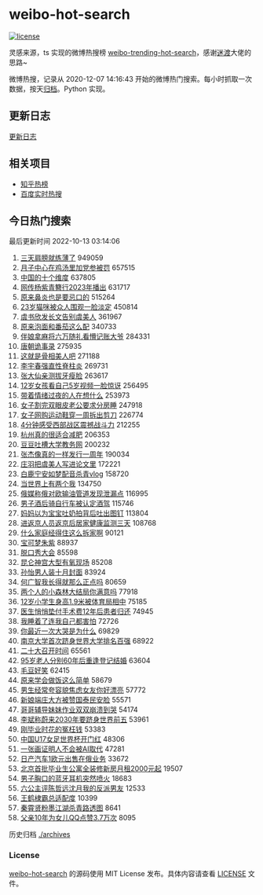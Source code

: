 # weibo-hot-search

[![license](https://img.shields.io/github/license/Arrackisarookie/weibo-hot-search)](https://github.com/Arrackisarookie/weibo-hot-search/blob/master/LICENSE)

灵感来源，ts 实现的微博热搜榜 [weibo-trending-hot-search](https://github.com/justjavac/weibo-trending-hot-search)，感谢[迷渡](https://github.com/justjavac)大佬的思路~

微博热搜，记录从 2020-12-07 14:16:43 开始的微博热门搜索。每小时抓取一次数据，按天[归档](./archives)。Python 实现。

## 更新日志
[更新日志](./UPDATE.md)

## 相关项目
+ [知乎热榜](https://github.com/Arrackisarookie/zhihu-top-search)
+ [百度实时热搜](https://github.com/Arrackisarookie/baidu-hot-search)

## 今日热门搜索

<!-- Rank Begin -->

最后更新时间 2022-10-13 03:14:06

1. [三天肩膀就练薄了](https://s.weibo.com/weibo?q=%23%E4%B8%89%E5%A4%A9%E8%82%A9%E8%86%80%E5%B0%B1%E7%BB%83%E8%96%84%E4%BA%86%23&t=31&band_rank=1&Refer=top) 949059
1. [月子中心在鸡汤里加党参被罚](https://s.weibo.com/weibo?q=%23%E6%9C%88%E5%AD%90%E4%B8%AD%E5%BF%83%E5%9C%A8%E9%B8%A1%E6%B1%A4%E9%87%8C%E5%8A%A0%E5%85%9A%E5%8F%82%E8%A2%AB%E7%BD%9A%23&t=31&band_rank=2&Refer=top) 657515
1. [中国的十个维度](https://s.weibo.com/weibo?q=%23%E4%B8%AD%E5%9B%BD%E7%9A%84%E5%8D%81%E4%B8%AA%E7%BB%B4%E5%BA%A6%23&t=31&band_rank=3&Refer=top) 637805
1. [网传杨紫青簪行2023年播出](https://s.weibo.com/weibo?q=%23%E7%BD%91%E4%BC%A0%E6%9D%A8%E7%B4%AB%E9%9D%92%E7%B0%AA%E8%A1%8C2023%E5%B9%B4%E6%92%AD%E5%87%BA%23&t=31&band_rank=4&Refer=top) 631717
1. [原来鼻炎也是要忌口的](https://s.weibo.com/weibo?q=%23%E5%8E%9F%E6%9D%A5%E9%BC%BB%E7%82%8E%E4%B9%9F%E6%98%AF%E8%A6%81%E5%BF%8C%E5%8F%A3%E7%9A%84%23&t=31&band_rank=5&Refer=top) 515264
1. [23岁猫咪被众人围观一脸淡定](https://s.weibo.com/weibo?q=%2323%E5%B2%81%E7%8C%AB%E5%92%AA%E8%A2%AB%E4%BC%97%E4%BA%BA%E5%9B%B4%E8%A7%82%E4%B8%80%E8%84%B8%E6%B7%A1%E5%AE%9A%23&t=31&band_rank=6&Refer=top) 450814
1. [虞书欣发长文告别虞美人](https://s.weibo.com/weibo?q=%23%E8%99%9E%E4%B9%A6%E6%AC%A3%E5%8F%91%E9%95%BF%E6%96%87%E5%91%8A%E5%88%AB%E8%99%9E%E7%BE%8E%E4%BA%BA%23&t=31&band_rank=7&Refer=top) 361967
1. [原来泡面和番茄这么配](https://s.weibo.com/weibo?q=%23%E5%8E%9F%E6%9D%A5%E6%B3%A1%E9%9D%A2%E5%92%8C%E7%95%AA%E8%8C%84%E8%BF%99%E4%B9%88%E9%85%8D%23&t=31&band_rank=8&Refer=top) 340733
1. [伴娘拿麻将六万随礼看懵记账大爷](https://s.weibo.com/weibo?q=%23%E4%BC%B4%E5%A8%98%E6%8B%BF%E9%BA%BB%E5%B0%86%E5%85%AD%E4%B8%87%E9%9A%8F%E7%A4%BC%E7%9C%8B%E6%87%B5%E8%AE%B0%E8%B4%A6%E5%A4%A7%E7%88%B7%23&t=31&band_rank=9&Refer=top) 284331
1. [唐朝诡事录](https://s.weibo.com/weibo?q=%23%E5%94%90%E6%9C%9D%E8%AF%A1%E4%BA%8B%E5%BD%95%23&t=31&band_rank=10&Refer=top) 275935
1. [这就是骨相美人吧](https://s.weibo.com/weibo?q=%23%E8%BF%99%E5%B0%B1%E6%98%AF%E9%AA%A8%E7%9B%B8%E7%BE%8E%E4%BA%BA%E5%90%A7%23&t=31&band_rank=11&Refer=top) 271188
1. [李宇春强直性脊柱炎](https://s.weibo.com/weibo?q=%23%E6%9D%8E%E5%AE%87%E6%98%A5%E5%BC%BA%E7%9B%B4%E6%80%A7%E8%84%8A%E6%9F%B1%E7%82%8E%23&t=31&band_rank=12&Refer=top) 269731
1. [张大仙亲测拔牙瘦脸](https://s.weibo.com/weibo?q=%23%E5%BC%A0%E5%A4%A7%E4%BB%99%E4%BA%B2%E6%B5%8B%E6%8B%94%E7%89%99%E7%98%A6%E8%84%B8%23&t=31&band_rank=13&Refer=top) 263617
1. [12岁女孩看自己5岁视频一脸惊讶](https://s.weibo.com/weibo?q=%2312%E5%B2%81%E5%A5%B3%E5%AD%A9%E7%9C%8B%E8%87%AA%E5%B7%B15%E5%B2%81%E8%A7%86%E9%A2%91%E4%B8%80%E8%84%B8%E6%83%8A%E8%AE%B6%23&t=31&band_rank=14&Refer=top) 256495
1. [带着情绪过夜的人在想什么](https://s.weibo.com/weibo?q=%23%E5%B8%A6%E7%9D%80%E6%83%85%E7%BB%AA%E8%BF%87%E5%A4%9C%E7%9A%84%E4%BA%BA%E5%9C%A8%E6%83%B3%E4%BB%80%E4%B9%88%23&t=31&band_rank=15&Refer=top) 253973
1. [女子割完双眼皮老公要求分房睡](https://s.weibo.com/weibo?q=%23%E5%A5%B3%E5%AD%90%E5%89%B2%E5%AE%8C%E5%8F%8C%E7%9C%BC%E7%9A%AE%E8%80%81%E5%85%AC%E8%A6%81%E6%B1%82%E5%88%86%E6%88%BF%E7%9D%A1%23&t=31&band_rank=16&Refer=top) 247918
1. [女子网购运动鞋穿一周拆出剪刀](https://s.weibo.com/weibo?q=%23%E5%A5%B3%E5%AD%90%E7%BD%91%E8%B4%AD%E8%BF%90%E5%8A%A8%E9%9E%8B%E7%A9%BF%E4%B8%80%E5%91%A8%E6%8B%86%E5%87%BA%E5%89%AA%E5%88%80%23&t=31&band_rank=17&Refer=top) 226774
1. [4分钟感受西部战区震撼战斗力](https://s.weibo.com/weibo?q=%234%E5%88%86%E9%92%9F%E6%84%9F%E5%8F%97%E8%A5%BF%E9%83%A8%E6%88%98%E5%8C%BA%E9%9C%87%E6%92%BC%E6%88%98%E6%96%97%E5%8A%9B%23&t=31&band_rank=18&Refer=top) 212255
1. [杭州真的很适合减肥](https://s.weibo.com/weibo?q=%23%E6%9D%AD%E5%B7%9E%E7%9C%9F%E7%9A%84%E5%BE%88%E9%80%82%E5%90%88%E5%87%8F%E8%82%A5%23&t=31&band_rank=19&Refer=top) 206353
1. [豆豆吐槽大学教务网](https://s.weibo.com/weibo?q=%23%E8%B1%86%E8%B1%86%E5%90%90%E6%A7%BD%E5%A4%A7%E5%AD%A6%E6%95%99%E5%8A%A1%E7%BD%91%23&t=31&band_rank=20&Refer=top) 200232
1. [张杰像真的一样发行一周年](https://s.weibo.com/weibo?q=%23%E5%BC%A0%E6%9D%B0%E5%83%8F%E7%9C%9F%E7%9A%84%E4%B8%80%E6%A0%B7%E5%8F%91%E8%A1%8C%E4%B8%80%E5%91%A8%E5%B9%B4%23&t=31&band_rank=21&Refer=top) 190034
1. [庄羽把虞美人写进论文里](https://s.weibo.com/weibo?q=%23%E5%BA%84%E7%BE%BD%E6%8A%8A%E8%99%9E%E7%BE%8E%E4%BA%BA%E5%86%99%E8%BF%9B%E8%AE%BA%E6%96%87%E9%87%8C%23&t=31&band_rank=22&Refer=top) 172221
1. [白鹿宁安如梦配音杀青vlog](https://s.weibo.com/weibo?q=%23%E7%99%BD%E9%B9%BF%E5%AE%81%E5%AE%89%E5%A6%82%E6%A2%A6%E9%85%8D%E9%9F%B3%E6%9D%80%E9%9D%92vlog%23&t=31&band_rank=23&Refer=top) 158720
1. [当世界上有两个我](https://s.weibo.com/weibo?q=%23%E5%BD%93%E4%B8%96%E7%95%8C%E4%B8%8A%E6%9C%89%E4%B8%A4%E4%B8%AA%E6%88%91%23&t=31&band_rank=24&Refer=top) 134750
1. [俄媒称俄对欧输油管道发现泄漏点](https://s.weibo.com/weibo?q=%23%E4%BF%84%E5%AA%92%E7%A7%B0%E4%BF%84%E5%AF%B9%E6%AC%A7%E8%BE%93%E6%B2%B9%E7%AE%A1%E9%81%93%E5%8F%91%E7%8E%B0%E6%B3%84%E6%BC%8F%E7%82%B9%23&t=31&band_rank=25&Refer=top) 116995
1. [男子酒后骑自行车被认定酒驾](https://s.weibo.com/weibo?q=%23%E7%94%B7%E5%AD%90%E9%85%92%E5%90%8E%E9%AA%91%E8%87%AA%E8%A1%8C%E8%BD%A6%E8%A2%AB%E8%AE%A4%E5%AE%9A%E9%85%92%E9%A9%BE%23&t=31&band_rank=26&Refer=top) 115746
1. [妈妈以为宝宝吐奶拍背后吐出图钉](https://s.weibo.com/weibo?q=%23%E5%A6%88%E5%A6%88%E4%BB%A5%E4%B8%BA%E5%AE%9D%E5%AE%9D%E5%90%90%E5%A5%B6%E6%8B%8D%E8%83%8C%E5%90%8E%E5%90%90%E5%87%BA%E5%9B%BE%E9%92%89%23&t=31&band_rank=27&Refer=top) 113804
1. [进返京人员返京后居家健康监测三天](https://s.weibo.com/weibo?q=%23%E8%BF%9B%E8%BF%94%E4%BA%AC%E4%BA%BA%E5%91%98%E8%BF%94%E4%BA%AC%E5%90%8E%E5%B1%85%E5%AE%B6%E5%81%A5%E5%BA%B7%E7%9B%91%E6%B5%8B%E4%B8%89%E5%A4%A9%23&t=31&band_rank=28&Refer=top) 108768
1. [什么家庭经得住这么拆家啊](https://s.weibo.com/weibo?q=%23%E4%BB%80%E4%B9%88%E5%AE%B6%E5%BA%AD%E7%BB%8F%E5%BE%97%E4%BD%8F%E8%BF%99%E4%B9%88%E6%8B%86%E5%AE%B6%E5%95%8A%23&t=31&band_rank=29&Refer=top) 90121
1. [宝可梦朱紫](https://s.weibo.com/weibo?q=%23%E5%AE%9D%E5%8F%AF%E6%A2%A6%E6%9C%B1%E7%B4%AB%23&t=31&band_rank=30&Refer=top) 88937
1. [脱口秀大会](https://s.weibo.com/weibo?q=%E8%84%B1%E5%8F%A3%E7%A7%80%E5%A4%A7%E4%BC%9A&t=31&band_rank=31&Refer=top) 85598
1. [昆仑神宫大型有氧现场](https://s.weibo.com/weibo?q=%23%E6%98%86%E4%BB%91%E7%A5%9E%E5%AE%AB%E5%A4%A7%E5%9E%8B%E6%9C%89%E6%B0%A7%E7%8E%B0%E5%9C%BA%23&t=31&band_rank=32&Refer=top) 85208
1. [孙怡男人装十月封面](https://s.weibo.com/weibo?q=%23%E5%AD%99%E6%80%A1%E7%94%B7%E4%BA%BA%E8%A3%85%E5%8D%81%E6%9C%88%E5%B0%81%E9%9D%A2%23&t=31&band_rank=33&Refer=top) 83924
1. [何广智我长得就那么正点吗](https://s.weibo.com/weibo?q=%23%E4%BD%95%E5%B9%BF%E6%99%BA%E6%88%91%E9%95%BF%E5%BE%97%E5%B0%B1%E9%82%A3%E4%B9%88%E6%AD%A3%E7%82%B9%E5%90%97%23&t=31&band_rank=34&Refer=top) 80659
1. [两个人的小森林大结局你满意吗](https://s.weibo.com/weibo?q=%23%E4%B8%A4%E4%B8%AA%E4%BA%BA%E7%9A%84%E5%B0%8F%E6%A3%AE%E6%9E%97%E5%A4%A7%E7%BB%93%E5%B1%80%E4%BD%A0%E6%BB%A1%E6%84%8F%E5%90%97%23&t=31&band_rank=35&Refer=top) 77918
1. [12岁小学生身高1.9米被体育局相中](https://s.weibo.com/weibo?q=%2312%E5%B2%81%E5%B0%8F%E5%AD%A6%E7%94%9F%E8%BA%AB%E9%AB%981.9%E7%B1%B3%E8%A2%AB%E4%BD%93%E8%82%B2%E5%B1%80%E7%9B%B8%E4%B8%AD%23&t=31&band_rank=36&Refer=top) 75185
1. [医生悄悄垫付手术费12年后患者归还](https://s.weibo.com/weibo?q=%23%E5%8C%BB%E7%94%9F%E6%82%84%E6%82%84%E5%9E%AB%E4%BB%98%E6%89%8B%E6%9C%AF%E8%B4%B912%E5%B9%B4%E5%90%8E%E6%82%A3%E8%80%85%E5%BD%92%E8%BF%98%23&t=31&band_rank=37&Refer=top) 74945
1. [我睡着了连我自己都害怕](https://s.weibo.com/weibo?q=%23%E6%88%91%E7%9D%A1%E7%9D%80%E4%BA%86%E8%BF%9E%E6%88%91%E8%87%AA%E5%B7%B1%E9%83%BD%E5%AE%B3%E6%80%95%23&t=31&band_rank=48&Refer=top) 72726
1. [你最近一次大哭是为什么](https://s.weibo.com/weibo?q=%23%E4%BD%A0%E6%9C%80%E8%BF%91%E4%B8%80%E6%AC%A1%E5%A4%A7%E5%93%AD%E6%98%AF%E4%B8%BA%E4%BB%80%E4%B9%88%23&t=31&band_rank=38&Refer=top) 69829
1. [南京大学首次跻身世界大学排名百强](https://s.weibo.com/weibo?q=%23%E5%8D%97%E4%BA%AC%E5%A4%A7%E5%AD%A6%E9%A6%96%E6%AC%A1%E8%B7%BB%E8%BA%AB%E4%B8%96%E7%95%8C%E5%A4%A7%E5%AD%A6%E6%8E%92%E5%90%8D%E7%99%BE%E5%BC%BA%23&t=31&band_rank=4&Refer=top) 68922
1. [二十大召开时间](https://s.weibo.com/weibo?q=%23%E4%BA%8C%E5%8D%81%E5%A4%A7%E5%8F%AC%E5%BC%80%E6%97%B6%E9%97%B4%23&t=31&band_rank=39&Refer=top) 65561
1. [95岁老人分别60年后重逢登记结婚](https://s.weibo.com/weibo?q=%2395%E5%B2%81%E8%80%81%E4%BA%BA%E5%88%86%E5%88%AB60%E5%B9%B4%E5%90%8E%E9%87%8D%E9%80%A2%E7%99%BB%E8%AE%B0%E7%BB%93%E5%A9%9A%23&t=31&band_rank=40&Refer=top) 63604
1. [毛豆好笑](https://s.weibo.com/weibo?q=%23%E6%AF%9B%E8%B1%86%E5%A5%BD%E7%AC%91%23&t=31&band_rank=41&Refer=top) 62415
1. [原来学会做饭这么简单](https://s.weibo.com/weibo?q=%23%E5%8E%9F%E6%9D%A5%E5%AD%A6%E4%BC%9A%E5%81%9A%E9%A5%AD%E8%BF%99%E4%B9%88%E7%AE%80%E5%8D%95%23&t=31&band_rank=42&Refer=top) 58679
1. [男生经常夸容貌焦虑女友你好漂亮](https://s.weibo.com/weibo?q=%23%E7%94%B7%E7%94%9F%E7%BB%8F%E5%B8%B8%E5%A4%B8%E5%AE%B9%E8%B2%8C%E7%84%A6%E8%99%91%E5%A5%B3%E5%8F%8B%E4%BD%A0%E5%A5%BD%E6%BC%82%E4%BA%AE%23&t=31&band_rank=43&Refer=top) 57772
1. [新娘端庄大方被赞国泰民安脸](https://s.weibo.com/weibo?q=%23%E6%96%B0%E5%A8%98%E7%AB%AF%E5%BA%84%E5%A4%A7%E6%96%B9%E8%A2%AB%E8%B5%9E%E5%9B%BD%E6%B3%B0%E6%B0%91%E5%AE%89%E8%84%B8%23&t=31&band_rank=44&Refer=top) 55571
1. [哥哥辅导妹妹作业双双崩溃到哭](https://s.weibo.com/weibo?q=%23%E5%93%A5%E5%93%A5%E8%BE%85%E5%AF%BC%E5%A6%B9%E5%A6%B9%E4%BD%9C%E4%B8%9A%E5%8F%8C%E5%8F%8C%E5%B4%A9%E6%BA%83%E5%88%B0%E5%93%AD%23&t=31&band_rank=45&Refer=top) 54174
1. [李斌称蔚来2030年要跻身世界前五](https://s.weibo.com/weibo?q=%23%E6%9D%8E%E6%96%8C%E7%A7%B0%E8%94%9A%E6%9D%A52030%E5%B9%B4%E8%A6%81%E8%B7%BB%E8%BA%AB%E4%B8%96%E7%95%8C%E5%89%8D%E4%BA%94%23&t=31&band_rank=46&Refer=top) 53961
1. [刚毕业时花的冤枉钱](https://s.weibo.com/weibo?q=%23%E5%88%9A%E6%AF%95%E4%B8%9A%E6%97%B6%E8%8A%B1%E7%9A%84%E5%86%A4%E6%9E%89%E9%92%B1%23&t=31&band_rank=47&Refer=top) 53383
1. [中国U17女足世界杯开门红](https://s.weibo.com/weibo?q=%23%E4%B8%AD%E5%9B%BDU17%E5%A5%B3%E8%B6%B3%E4%B8%96%E7%95%8C%E6%9D%AF%E5%BC%80%E9%97%A8%E7%BA%A2%23&t=31&band_rank=49&Refer=top) 48306
1. [一张画证明人不会被AI取代](https://s.weibo.com/weibo?q=%23%E4%B8%80%E5%BC%A0%E7%94%BB%E8%AF%81%E6%98%8E%E4%BA%BA%E4%B8%8D%E4%BC%9A%E8%A2%ABAI%E5%8F%96%E4%BB%A3%23&t=31&band_rank=50&Refer=top) 47281
1. [日产汽车1欧元出售在俄业务](https://s.weibo.com/weibo?q=%23%E6%97%A5%E4%BA%A7%E6%B1%BD%E8%BD%A61%E6%AC%A7%E5%85%83%E5%87%BA%E5%94%AE%E5%9C%A8%E4%BF%84%E4%B8%9A%E5%8A%A1%23&t=31&band_rank=13&Refer=top) 33672
1. [北京首批毕业生公寓全装修新房月租2000元起](https://s.weibo.com/weibo?q=%23%E5%8C%97%E4%BA%AC%E9%A6%96%E6%89%B9%E6%AF%95%E4%B8%9A%E7%94%9F%E5%85%AC%E5%AF%93%E5%85%A8%E8%A3%85%E4%BF%AE%E6%96%B0%E6%88%BF%E6%9C%88%E7%A7%9F2000%E5%85%83%E8%B5%B7%23&t=31&band_rank=21&Refer=top) 19507
1. [男子胸口的蓝牙耳机突然喷火](https://s.weibo.com/weibo?q=%23%E7%94%B7%E5%AD%90%E8%83%B8%E5%8F%A3%E7%9A%84%E8%93%9D%E7%89%99%E8%80%B3%E6%9C%BA%E7%AA%81%E7%84%B6%E5%96%B7%E7%81%AB%23&t=31&band_rank=23&Refer=top) 18683
1. [六公主评陈哲远沈月我的反派男友](https://s.weibo.com/weibo?q=%23%E5%85%AD%E5%85%AC%E4%B8%BB%E8%AF%84%E9%99%88%E5%93%B2%E8%BF%9C%E6%B2%88%E6%9C%88%E6%88%91%E7%9A%84%E5%8F%8D%E6%B4%BE%E7%94%B7%E5%8F%8B%23&t=31&band_rank=37&Refer=top) 12533
1. [王鹤棣霸总适配度](https://s.weibo.com/weibo?q=%23%E7%8E%8B%E9%B9%A4%E6%A3%A3%E9%9C%B8%E6%80%BB%E9%80%82%E9%85%8D%E5%BA%A6%23&t=31&band_rank=42&Refer=top) 10399
1. [秦霄贤粉墨江湖杀青路透图](https://s.weibo.com/weibo?q=%E7%A7%A6%E9%9C%84%E8%B4%A4%E7%B2%89%E5%A2%A8%E6%B1%9F%E6%B9%96%E6%9D%80%E9%9D%92%E8%B7%AF%E9%80%8F%E5%9B%BE&t=31&band_rank=47&Refer=top) 8641
1. [父亲10年为女儿QQ点赞3.7万次](https://s.weibo.com/weibo?q=%23%E7%88%B6%E4%BA%B210%E5%B9%B4%E4%B8%BA%E5%A5%B3%E5%84%BFQQ%E7%82%B9%E8%B5%9E3.7%E4%B8%87%E6%AC%A1%23&t=31&band_rank=50&Refer=top) 8095
<!-- Rank End -->

历史归档 [./archives](./archives)

### License

[weibo-hot-search](https://github.com/Arrackisarookie/weibo-hot-search) 的源码使用 MIT License 发布。具体内容请查看 [LICENSE](./LICENSE) 文件。
